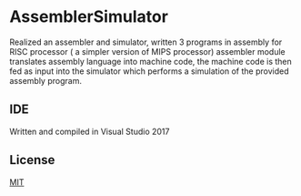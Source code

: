 # AssemblerSimulator
Realized an assembler and simulator, written 3 programs in assembly for RISC processor ( a simpler version of MIPS processor)
assembler module translates assembly language into machine code, the machine code is then fed as input into the simulator which performs a simulation
of the provided assembly program.

## IDE
Written and compiled in Visual Studio 2017

## License
[MIT](https://choosealicense.com/licenses/mit/)
